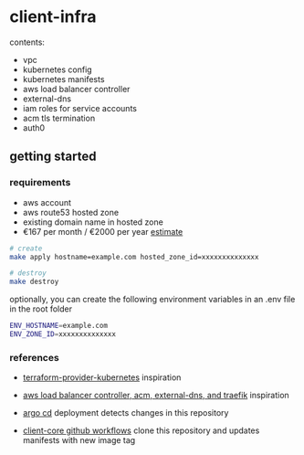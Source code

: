 # client-infra

contents:

- vpc
- kubernetes config
- kubernetes manifests
- aws load balancer controller
- external-dns
- iam roles for service accounts
- acm tls termination
- auth0

## getting started

### requirements

- aws account
- aws route53 hosted zone
- existing domain name in hosted zone
- €167 per month / €2000 per year
  [estimate](https://calculator.aws/#/estimate?id=b2ae440701117b8abaa15a5c7a6784f1b3002e6e)

```bash
# create
make apply hostname=example.com hosted_zone_id=xxxxxxxxxxxxxx

# destroy
make destroy
```

optionally, you can create the following environment variables in an .env file in the root folder

```bash
ENV_HOSTNAME=example.com
ENV_ZONE_ID=xxxxxxxxxxxxxx
```

### references

- [terraform-provider-kubernetes](https://github.com/hashicorp/terraform-provider-kubernetes/tree/main/_examples/eks) inspiration

- [aws load balancer controller, acm, external-dns, and traefik](https://revolgy.com/blog/advanced-api-routing-in-eks-with-traefik-aws-loadbalancer-controller-and-external-dns/) inspiration

- [argo cd](https://argoproj.github.io/argo-cd/getting_started/) deployment detects changes in this repository

- [client-core github workflows](https://github.com/ivorscott/client-core/tree/main/.github/workflows) clone this repository and updates manifests with new image tag
